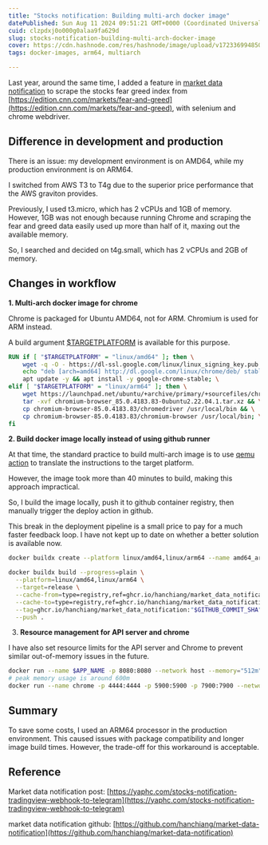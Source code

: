 ```yaml
---
title: "Stocks notification: Building multi-arch docker image"
datePublished: Sun Aug 11 2024 09:51:21 GMT+0000 (Coordinated Universal Time)
cuid: clzpdxj0o000g0alaa9fa629d
slug: stocks-notification-building-multi-arch-docker-image
cover: https://cdn.hashnode.com/res/hashnode/image/upload/v1723369948505/ecc2f62d-143b-4eff-8439-86515e392ea4.jpeg
tags: docker-images, arm64, multiarch

---
```


Last year, around the same time, I added a feature in [market data notification](https://yaphc.com/stocks-notification-tradingview-webhook-to-telegram) to scrape the stocks fear greed index from [https://edition.cnn.com/markets/fear-and-greed](https://edition.cnn.com/markets/fear-and-greed), with selenium and chrome webdriver.

## **Difference in development and production**

There is an issue: my development environment is on AMD64, while my production environment is on ARM64.

I switched from AWS T3 to T4g due to the superior price performance that the AWS graviton provides.

Previously, I used t3.micro, which has 2 vCPUs and 1GB of memory. However, 1GB was not enough because running Chrome and scraping the fear and greed data easily used up more than half of it, maxing out the available memory.

So, I searched and decided on t4g.small, which has 2 vCPUs and 2GB of memory.

## Changes in workflow

**1\. Multi-arch docker image for chrome**

Chrome is packaged for Ubuntu AMD64, not for ARM. Chromium is used for ARM instead.

A build argument [$TARGETPLATFORM](https://docs.docker.com/build/building/multi-platform/) is available for this purpose.

```dockerfile
RUN if [ "$TARGETPLATFORM" = "linux/amd64" ]; then \
    wget -q -O - https://dl-ssl.google.com/linux/linux_signing_key.pub | apt-key add - && \
    echo "deb [arch=amd64] http://dl.google.com/linux/chrome/deb/ stable main" >> /etc/apt/sources.list.d/google-chrome.list && \
    apt update -y && apt install -y google-chrome-stable; \
elif [ "$TARGETPLATFORM" = "linux/arm64" ]; then \
    wget https://launchpad.net/ubuntu/+archive/primary/+sourcefiles/chromium-browser/1:85.0.4183.83-0ubuntu2.22.04.1/chromium-browser_85.0.4183.83-0ubuntu2.22.04.1.tar.xz && \
    tar -xvf chromium-browser_85.0.4183.83-0ubuntu2.22.04.1.tar.xz && \
    cp chromium-browser-85.0.4183.83/chromedriver /usr/local/bin && \
    cp chromium-browser-85.0.4183.83/chromium-browser /usr/local/bin; \
fi
```

**2\. Build docker image locally instead of using github runner**

At that time, the standard practice to build multi-arch image is to use [qemu action](https://docs.docker.com/build/ci/github-actions/multi-platform/) to translate the instructions to the target platform.

However, the image took more than 40 minutes to build, making this approach impractical.

So, I build the image locally, push it to github container registry, then manually trigger the deploy action in github.

This break in the deployment pipeline is a small price to pay for a much faster feedback loop. I have not kept up to date on whether a better solution is available now.

```bash
docker buildx create --platform linux/amd64,linux/arm64 --name amd64_arm64 --node amd64_arm640 --use

docker buildx build --progress=plain \
  --platform=linux/amd64,linux/arm64 \
  --target=release \
  --cache-from=type=registry,ref=ghcr.io/hanchiang/market_data_notification:buildcache \
  --cache-to=type=registry,ref=ghcr.io/hanchiang/market_data_notification:buildcache,mode=max \
  --tag=ghcr.io/hanchiang/market_data_notification:"$GITHUB_COMMIT_SHA" \
  --push .
```

3. **Resource management for API server and chrome**
    

I have also set resource limits for the API server and Chrome to prevent similar out-of-memory issues in the future.

```bash
docker run --name $APP_NAME -p 8080:8080 --network host --memory="512m" --cpus="0.5"
# peak memory usage is around 600m
docker run --name chrome -p 4444:4444 -p 5900:5900 -p 7900:7900 --network host --memory="1g" --cpus="1" -d seleniarm/standalone-chromium:114.0-20230615
```

## Summary

To save some costs, I used an ARM64 processor in the production environment. This caused issues with package compatibility and longer image build times. However, the trade-off for this workaround is acceptable.

## Reference

Market data notification post: [https://yaphc.com/stocks-notification-tradingview-webhook-to-telegram](https://yaphc.com/stocks-notification-tradingview-webhook-to-telegram)

market data notification github: [https://github.com/hanchiang/market-data-notification](https://github.com/hanchiang/market-data-notification)